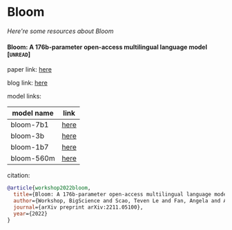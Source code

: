 # Bloom
*Here're some resources about Bloom*



#### Bloom: A 176b-parameter open-access multilingual language model [`UNREAD`]

paper link: [here](https://arxiv.org/pdf/2211.05100)

blog link: [here](https://huggingface.co/blog/bloom-megatron-deepspeed#tensor-parallelism)

model links: 

|model name|link|
|-|-|
|bloom-7b1|[here](https://huggingface.co/bigscience/bloom-7b1)|
|bloom-3b|[here](https://huggingface.co/bigscience/bloom-3b)|
|bloom-1b7|[here](https://huggingface.co/bigscience/bloom-1b7)|
|bloom-560m|[here](https://huggingface.co/bigscience/bloom-560m)|

citation: 
```bibtex
@article{workshop2022bloom,
  title={Bloom: A 176b-parameter open-access multilingual language model},
  author={Workshop, BigScience and Scao, Teven Le and Fan, Angela and Akiki, Christopher and Pavlick, Ellie and Ili{\'c}, Suzana and Hesslow, Daniel and Castagn{\'e}, Roman and Luccioni, Alexandra Sasha and Yvon, Fran{\c{c}}ois and others},
  journal={arXiv preprint arXiv:2211.05100},
  year={2022}
}
```
    